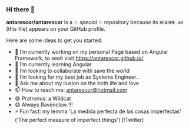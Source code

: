 ### Hi there 👋


**antarescor/antarescor** is a ✨ _special_ ✨ repository because its `README.md` (this file) appears on your GitHub profile.

Here are some ideas to get you started:

- 🔭 I’m currently working on my personal Page based on Angular Framework, to seeit visit https://antarescor.github.io/
- 🌱 I’m currently learning Angular
- 👯 I’m looking to collaborate with save the world
- 🤔 I’m looking for my best job as Systems Engineer...
- 💬 Ask me about my ilusion on the both life and love
- 📫 How to reach me: antarescor@hotmail.com
- 😄 Pratronus: a Wildcat 
- 😄 Always Ravenclaw !!!
- ⚡ Fun fact: my lemma 'La medida perfecta de las cosas imperfectas' ('The perfect measure of imperfect things')
[!Twitter]
